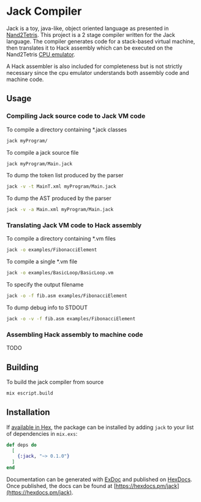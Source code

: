 # Jack Compiler

Jack is a toy, java-like, object oriented language as presented in [Nand2Tetris](https://www.nand2tetris.org).
This project is a 2 stage compiler written for the Jack language. The compiler
generates code for a stack-based virtual machine, then translates it to Hack
assembly which can be executed on the Nand2Tetris [CPU emulator](https://www.nand2tetris.org/software).

A Hack assembler is also included for completeness but is not strictly necessary
since the cpu emulator understands both assembly code and machine code.

## Usage

### Compiling Jack source code to Jack VM code

To compile a directory containing *.jack classes

``` bash
jack myProgram/
```

To compile a jack source file

``` bash
jack myProgram/Main.jack
```

To dump the token list produced by the parser

``` bash
jack -v -t MainT.xml myProgram/Main.jack
```

To dump the AST produced by the parser

``` bash
jack -v -a Main.xml myProgram/Main.jack
```

### Translating Jack VM code to Hack assembly

To compile a directory containing *.vm files

```bash
jack -o examples/FibonacciElement
```

To compile a single *.vm file

```bash
jack -o examples/BasicLoop/BasicLoop.vm
```

To specify the output filename

```bash
jack -o -f fib.asm examples/FibonacciElement
```

To dump debug info to STDOUT

```bash
jack -o -v -f fib.asm examples/FibonacciElement
```

### Assembling Hack assembly to machine code

TODO

## Building

To build the jack compiler from source

```bash
mix escript.build
```

## Installation

If [available in Hex](https://hex.pm/docs/publish), the package can be installed
by adding `jack` to your list of dependencies in `mix.exs`:

```elixir
def deps do
  [
    {:jack, "~> 0.1.0"}
  ]
end
```

Documentation can be generated with [ExDoc](https://github.com/elixir-lang/ex_doc)
and published on [HexDocs](https://hexdocs.pm). Once published, the docs can
be found at [https://hexdocs.pm/jack](https://hexdocs.pm/jack).